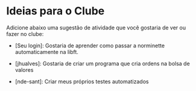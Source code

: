 # Ideias para o Clube

Adicione abaixo uma sugestão de atividade que você gostaria de ver ou fazer no clube:

- [Seu login]: Gostaria de aprender como passar a norminette automaticamente na libft.

- [jhualves]: Gostaria de criar um programa que cria ordens na bolsa de valores

- [nde-sant]: Criar meus próprios testes automatizados